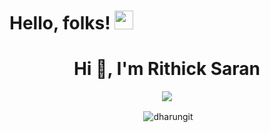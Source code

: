 # Hello, folks! <img src="https://raw.githubusercontent.com/MartinHeinz/MartinHeinz/master/wave.gif" width="30px">

<h1 align="center">Hi 👋, I'm Rithick Saran</h1>



<p align="center"><img src="https://github-readme-stats.vercel.app/api/top-langs/?username=RithickSaran&layout=compact" /></p>
<p align="center">&nbsp;<img align="center" src="https://github-readme-stats.vercel.app/api?username=RithickSaran&show_icons=true&locale=en" alt="dharungit" /></p>
